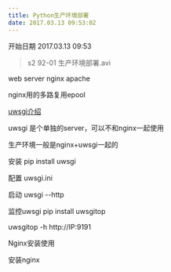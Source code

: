 ```yaml
---
title: Python生产环境部署
date: 2017.03.13 09:53:02
---
```


开始日期 2017.03.13 09:53

>s2 92-01 生产环境部署.avi
>

web server
nginx
apache

nginx用的多路复用epool

[uwsgi介绍](http://www.cnblogs.com/alex3714/p/6538374.html)

uwsgi 是个单独的server，可以不和nginx一起使用

生产环境一般是nginx+uwsgi一起的

安装
pip install uwsgi

配置 uwsgi.ini

启动
uwsgi --http

监控uwsgi
pip install uwsgitop

uwsgitop -h http://IP:9191

Nginx安装使用

安装nginx


